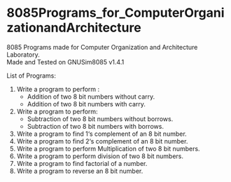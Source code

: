 # 8085Programs_for_ComputerOrganizationandArchitecture
8085 Programs made for Computer Organization and Architecture Laboratory. \
Made and Tested on GNUSim8085 v1.4.1 

List of Programs: 
1. Write a program to perform : 
    - Addition of two 8 bit numbers without carry. 
    - Addition of two 8 bit numbers with carry. 
2. Write a program to perform: 
    - Subtraction of two 8 bit numbers without borrows. 
    - Subtraction of two 8 bit numbers with borrows. 
3. Write a program to find 1‘s complement of an 8 bit number. 
4. Write a program to find 2‘s complement of an 8 bit number. 
5. Write a program to perform Multiplication of two 8 bit numbers. 
6. Write a program to perform division of two 8 bit numbers. 
7. Write a program to find factorial of a number. 
8. Write a program to reverse an 8 bit number. 

